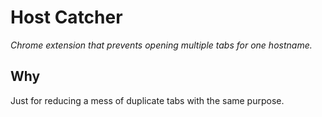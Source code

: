 # Host Catcher

_Chrome extension that prevents opening multiple tabs for one hostname._

## Why

Just for reducing a mess of duplicate tabs with the same purpose.
